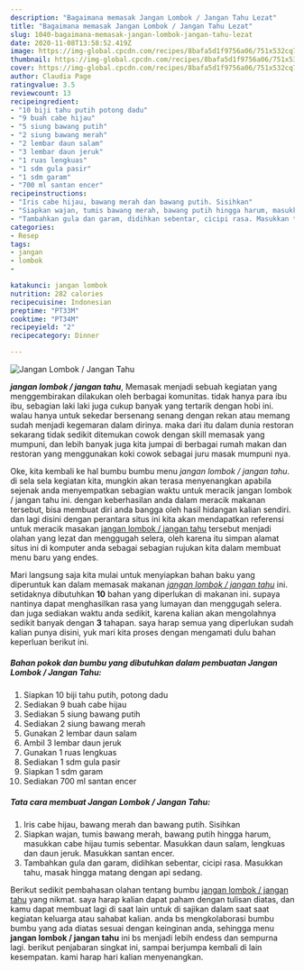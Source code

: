 ```yaml
---
description: "Bagaimana memasak Jangan Lombok / Jangan Tahu Lezat"
title: "Bagaimana memasak Jangan Lombok / Jangan Tahu Lezat"
slug: 1040-bagaimana-memasak-jangan-lombok-jangan-tahu-lezat
date: 2020-11-08T13:58:52.419Z
image: https://img-global.cpcdn.com/recipes/8bafa5d1f9756a06/751x532cq70/jangan-lombok-jangan-tahu-foto-resep-utama.jpg
thumbnail: https://img-global.cpcdn.com/recipes/8bafa5d1f9756a06/751x532cq70/jangan-lombok-jangan-tahu-foto-resep-utama.jpg
cover: https://img-global.cpcdn.com/recipes/8bafa5d1f9756a06/751x532cq70/jangan-lombok-jangan-tahu-foto-resep-utama.jpg
author: Claudia Page
ratingvalue: 3.5
reviewcount: 13
recipeingredient:
- "10 biji tahu putih potong dadu"
- "9 buah cabe hijau"
- "5 siung bawang putih"
- "2 siung bawang merah"
- "2 lembar daun salam"
- "3 lembar daun jeruk"
- "1 ruas lengkuas"
- "1 sdm gula pasir"
- "1 sdm garam"
- "700 ml santan encer"
recipeinstructions:
- "Iris cabe hijau, bawang merah dan bawang putih. Sisihkan"
- "Siapkan wajan, tumis bawang merah, bawang putih hingga harum, masukkan cabe hijau tumis sebentar. Masukkan daun salam, lengkuas dan daun jeruk. Masukkan santan encer."
- "Tambahkan gula dan garam, didihkan sebentar, cicipi rasa. Masukkan tahu, masak hingga matang dengan api sedang."
categories:
- Resep
tags:
- jangan
- lombok
- 

katakunci: jangan lombok  
nutrition: 282 calories
recipecuisine: Indonesian
preptime: "PT33M"
cooktime: "PT34M"
recipeyield: "2"
recipecategory: Dinner

---
```



![Jangan Lombok / Jangan Tahu](https://img-global.cpcdn.com/recipes/8bafa5d1f9756a06/751x532cq70/jangan-lombok-jangan-tahu-foto-resep-utama.jpg)

<b><i>jangan lombok / jangan tahu</i></b>, Memasak menjadi sebuah kegiatan yang menggembirakan dilakukan oleh berbagai komunitas. tidak hanya para ibu ibu, sebagian laki laki juga cukup banyak yang tertarik dengan hobi ini. walau hanya untuk sekedar bersenang senang dengan rekan atau memang sudah menjadi kegemaran dalam dirinya. maka dari itu dalam dunia restoran sekarang tidak sedikit ditemukan cowok dengan skill memasak yang mumpuni, dan lebih banyak juga kita jumpai di berbagai rumah makan dan restoran yang menggunakan koki cowok sebagai juru masak mumpuni nya.

Oke, kita kembali ke hal bumbu bumbu menu <i>jangan lombok / jangan tahu</i>. di sela sela kegiatan kita, mungkin akan terasa menyenangkan apabila sejenak anda menyempatkan sebagian waktu untuk meracik jangan lombok / jangan tahu ini. dengan keberhasilan anda dalam meracik makanan tersebut, bisa membuat diri anda bangga oleh hasil hidangan kalian sendiri. dan lagi disini dengan perantara situs ini kita akan mendapatkan referensi untuk meracik masakan <u>jangan lombok / jangan tahu</u> tersebut menjadi olahan yang lezat dan menggugah selera, oleh karena itu simpan alamat situs ini di komputer anda sebagai sebagian rujukan kita dalam membuat menu baru yang endes.




Mari langsung saja kita mulai untuk menyiapkan bahan baku yang diperuntuk kan dalam memasak makanan <u><i>jangan lombok / jangan tahu</i></u> ini. setidaknya dibutuhkan <b>10</b> bahan yang diperlukan di makanan ini. supaya nantinya dapat menghasilkan rasa yang lumayan dan menggugah selera. dan juga sediakan waktu anda sedikit, karena kalian akan mengolahnya sedikit banyak dengan <b>3</b> tahapan. saya harap semua yang diperlukan sudah kalian punya disini, yuk mari kita proses dengan mengamati dulu bahan keperluan berikut ini.

<!--inarticleads1-->

##### Bahan pokok dan bumbu yang dibutuhkan dalam pembuatan Jangan Lombok / Jangan Tahu:

1. Siapkan 10 biji tahu putih, potong dadu
1. Sediakan 9 buah cabe hijau
1. Sediakan 5 siung bawang putih
1. Sediakan 2 siung bawang merah
1. Gunakan 2 lembar daun salam
1. Ambil 3 lembar daun jeruk
1. Gunakan 1 ruas lengkuas
1. Sediakan 1 sdm gula pasir
1. Siapkan 1 sdm garam
1. Sediakan 700 ml santan encer




<!--inarticleads2-->

##### Tata cara membuat Jangan Lombok / Jangan Tahu:

1. Iris cabe hijau, bawang merah dan bawang putih. Sisihkan
1. Siapkan wajan, tumis bawang merah, bawang putih hingga harum, masukkan cabe hijau tumis sebentar. Masukkan daun salam, lengkuas dan daun jeruk. Masukkan santan encer.
1. Tambahkan gula dan garam, didihkan sebentar, cicipi rasa. Masukkan tahu, masak hingga matang dengan api sedang.




Berikut sedikit pembahasan olahan tentang bumbu <u>jangan lombok / jangan tahu</u> yang nikmat. saya harap kalian dapat paham dengan tulisan diatas, dan kamu dapat membuat lagi di saat lain untuk di sajikan dalam saat saat kegiatan keluarga atau sahabat kalian. anda bs mengkolaborasi bumbu bumbu yang ada diatas sesuai dengan keinginan anda, sehingga menu <b>jangan lombok / jangan tahu</b> ini bs menjadi lebih endess dan sempurna lagi. berikut penjabaran singkat ini, sampai berjumpa kembali di lain kesempatan. kami harap hari kalian menyenangkan.
